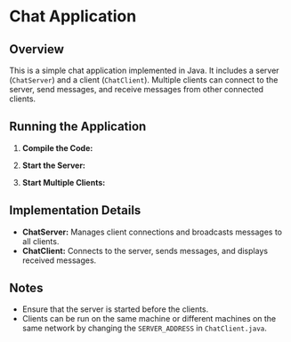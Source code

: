 # Chat Application

## Overview

This is a simple chat application implemented in Java. It includes a server (`ChatServer`) and a client (`ChatClient`). Multiple clients can connect to the server, send messages, and receive messages from other connected clients.

## Running the Application

1. **Compile the Code:**

2. **Start the Server:**

3. **Start Multiple Clients:**

## Implementation Details

- **ChatServer:** Manages client connections and broadcasts messages to all clients.
- **ChatClient:** Connects to the server, sends messages, and displays received messages.

## Notes

- Ensure that the server is started before the clients.
- Clients can be run on the same machine or different machines on the same network by changing the `SERVER_ADDRESS` in `ChatClient.java`.
